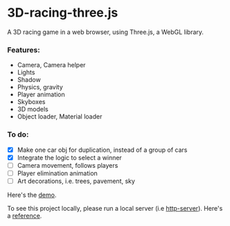 # 3D-racing-three.js

A 3D racing game in a web browser, using Three.js, a WebGL library.

### Features:
- Camera, Camera helper
- Lights
- Shadow
- Physics, gravity
- Player animation
- Skyboxes
- 3D models
- Object loader, Material loader


### To do:
- [x] Make one car obj for duplication, instead of a group of cars
- [x] Integrate the logic to select a winner 
- [ ] Camera movement, follows players
- [ ] Player elimination animation
- [ ] Art decorations, i.e. trees, pavement, sky

Here's the [demo](https://jinnrw.github.io/3D-racing-three.js/).

To see this project locally, please run a local server (i.e [http-server](https://www.npmjs.com/package/http-server)). Here's a [reference](https://threejs.org/docs/#manual/en/introduction/How-to-run-things-locally).
